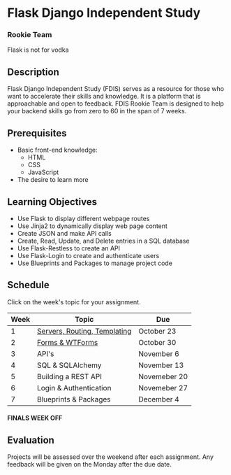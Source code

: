# Flask Django Independent Study
### Rookie Team

Flask is not for vodka

## Description

Flask Django Independent Study (FDIS) serves as a resource for those who want to accelerate their skills and knowledge.
It is a platform that is approachable and open to feedback.
FDIS Rookie Team is designed to help your backend skills go from zero to 60 in the span of 7 weeks.

## Prerequisites

* Basic front-end knowledge:
  * HTML
  * CSS
  * JavaScript
* The desire to learn more

## Learning Objectives

* Use Flask to display different webpage routes
* Use Jinja2 to dynamically display web page content
* Create JSON and make API calls
* Create, Read, Update, and Delete entries in a SQL database
* Use Flask-Restless to create an API
* Use Flask-Login to create and authenticate users
* Use Blueprints and Packages to manage project code

## Schedule

Click on the week's topic for your assignment.

Week | Topic | Due
---- | ---- | ----
1 | [Servers, Routing, Templating](https://github.com/flask-django-independent-study/rookie/blob/master/Assignments/Week-1-Halloween-Party.md) | October 23
2 | [Forms & WTForms](https://github.com/flask-django-independent-study/rookie/blob/master/Assignments/Week-2.md) | October 30
3 | API's | November 6
4 | SQL & SQLAlchemy | November 13
5 | Building a REST API | Novemeber 20
6 | Login & Authentication | Novemeber 27
7 | Blueprints & Packages | December 4

#### FINALS WEEK OFF

## Evaluation

Projects will be assessed over the weekend after each assignment.
Any feedback will be given on the Monday after the due date.
